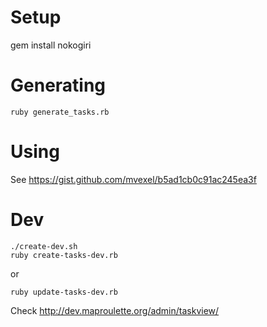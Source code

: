 # Setup
gem install nokogiri

# Generating
```
ruby generate_tasks.rb
```

# Using
See https://gist.github.com/mvexel/b5ad1cb0c91ac245ea3f

# Dev
```
./create-dev.sh
ruby create-tasks-dev.rb
```

or
```
ruby update-tasks-dev.rb
```

Check http://dev.maproulette.org/admin/taskview/